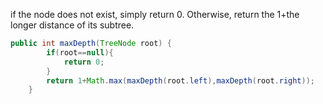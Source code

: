 if the node does not exist, simply return 0. Otherwise, return the 1+the longer distance of its subtree.
```java
public int maxDepth(TreeNode root) {
        if(root==null){
            return 0;
        }
        return 1+Math.max(maxDepth(root.left),maxDepth(root.right));
    }
```
